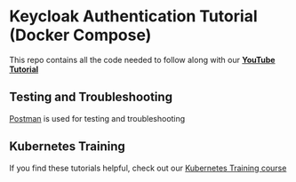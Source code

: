 # Keycloak Authentication Tutorial (Docker Compose)

This repo contains all the code needed to follow along with our **[YouTube Tutorial](https://link-here)**

## Testing and Troubleshooting

[Postman](https://www.postman.com/downloads/) is used for testing and troubleshooting

## Kubernetes Training
If you find these tutorials helpful, check out our [Kubernetes Training course](https://kubernetestraining.io/)
